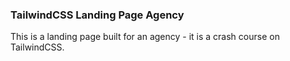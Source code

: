 ### TailwindCSS Landing Page Agency

This is a landing page built for an agency - it is a crash course on TailwindCSS. 

